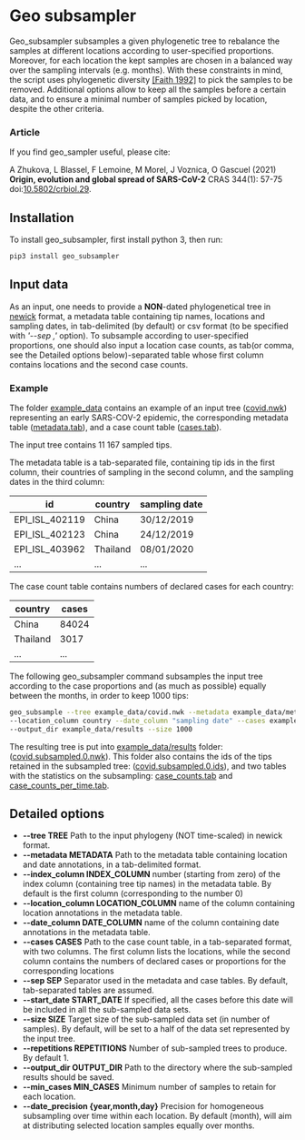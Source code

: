 # Geo subsampler

Geo_subsampler subsamples a given phylogenetic tree to rebalance the samples at different locations 
according to user-specified proportions. Moreover, for each location the kept samples are chosen 
in a balanced way over the sampling intervals (e.g. months).
With these constraints in mind, the script uses phylogenetic diversity [[Faith 1992]](https://www.sciencedirect.com/science/article/pii/0006320792912013) 
to pick the samples to be removed.
Additional options allow to keep all the samples before a certain data, 
and to ensure a minimal number of samples picked by location, despite the other criteria.

### Article

If you find geo_sampler useful, please cite: 

A Zhukova, L Blassel, F Lemoine, M Morel, J Voznica, O Gascuel (2021) __Origin, evolution and global spread of SARS-CoV-2__
CRAS 344(1): 57-75 doi:[10.5802/crbiol.29](https://doi.org/10.5802/crbiol.29).


## Installation
To install geo_subsampler, first install python 3, then run:

```bash
pip3 install geo_subsampler
```



## Input data
As an input, one needs to provide a **NON**-dated phylogenetical tree in [newick](https://en.wikipedia.org/wiki/Newick_format) format,
a metadata table containing tip names, locations and sampling dates, 
in tab-delimited (by default) or csv format (to be specified with *'--sep ,'* option).
To subsample according to user-specified proportions, one should also input a location case counts, 
as tab(or comma, see the Detailed options below)-separated table whose first column contains locations and the second case counts.

### Example
The folder [example_data](example_data) contains an example of an input tree ([covid.nwk](example_data/covid.nwk)) 
representing an early SARS-COV-2 epidemic,
the corresponding metadata table ([metadata.tab](example_data/metadata.tab)), and a case count table ([cases.tab](example_data/cases.tab)).

The input tree contains 11 167 sampled tips.


The metadata table is a tab-separated file, containing tip ids in the first column, 
their countries of sampling in the second column, and the sampling dates in the third column:

id	| country	| sampling date
----- |  ----- | -----
EPI_ISL_402119	| China	| 30/12/2019
EPI_ISL_402123	| China	| 24/12/2019
EPI_ISL_403962	| Thailand	| 08/01/2020
... | ... | ...

The case count table contains numbers of declared cases for each country:

country	| cases
----- |  ----- 
China |	84024
Thailand |	3017
... | ...

The following geo_subsampler command subsamples the input tree according to the case proportions and (as much as possible) equally between the months,
in order to keep 1000 tips:

```bash
geo_subsample --tree example_data/covid.nwk --metadata example_data/metadata.tab \
--location_column country --date_column "sampling date" --cases example_data/cases.tab \
--output_dir example_data/results --size 1000
```

The resulting tree is put into [example_data/results](example_data/results) folder:
([covid.subsampled.0.nwk](example_data/results/covid.subsampled.0.nwk)). This folder also contains the ids of the tips retained in the subsampled tree:
([covid.subsampled.0.ids](example_data/results/covid.subsampled.0.ids)), and two tables with the statistics on the subsampling:
[case_counts.tab](example_data/results/case_counts.tab) and [case_counts_per_time.tab](example_data/results/case_counts_per_time.tab).


## Detailed options
- **--tree TREE**           Path to the input phylogeny (NOT time-scaled) in newick format.
- **--metadata METADATA**   Path to the metadata table containing location and date annotations, in a tab-delimited format.
- **--index_column INDEX_COLUMN**
                        number (starting from zero) of the index column (containing tree tip names) in the metadata table. By default is the first column (corresponding to the number 0)
- **--location_column LOCATION_COLUMN**
                        name of the column containing location annotations in the metadata table.
- **--date_column DATE_COLUMN**
                        name of the column containing date annotations in the metadata table.
- **--cases CASES**     Path to the case count table, in a tab-separated
                        format, with two columns. The first column lists the
                        locations, while the second column contains the
                        numbers of declared cases or proportions for the
                        corresponding locations
- **--sep SEP**             Separator used in the metadata and case tables. By default, tab-separated tables are assumed.
- **--start_date START_DATE** If specified, all the cases before this date will be included in all the sub-sampled data sets.
- **--size SIZE**           Target size of the sub-sampled data set (in number of samples). By default, will be set to a half of the data set represented by the input tree.
- **--repetitions REPETITIONS** Number of sub-sampled trees to produce. By default 1.
- **--output_dir OUTPUT_DIR**  Path to the directory where the sub-sampled results should be saved.
- **--min_cases MIN_CASES** Minimum number of samples to retain for each location.
- **--date_precision {year,month,day}** Precision for homogeneous subsampling over time within each location. By default (month), will aim at distributing selected location samples equally over months.

